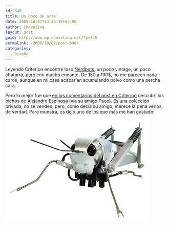 ```yaml
---
id: 848
title: Un poco de arte
date: 2008-10-02T13:48:18+02:00
author: Chavalina
layout: post
guid: http://www.wp.chavalina.net/?p=848
permalink: /2008/10/02/post-848/
categories:
  - Diseño
---
```

Leyendo Criterion encontré loso <a href="http://nerdbots.myshopify.com/#shop" target="_blank">Nerdbots</a>, un poco vintage, un poco chatarra, pero con mucho encanto. De 150 a 190$, no me parecen nada caros, aunque en mi casa acabarían acumulando polvo como una percha cara.

Pero lo mejor fue que <a href="http://www.criteriondg.info/wordpress/nerdbots/#comment-108448" target="_blank">en los comentarios del post en Criterion</a> descubrí los <a href="http://www.alejandroespinosa.com/bichos.htm" target="_blank">bichos de Alejandro Espinosa</a> (via su amigo Paco). Es una colección privada, no se venden, pero, como decía su amigo, merece la pena verlos, de verdad. Para muestra, os dejo uno de los que más me han gustado:

<p class="imgcentro">
  <img src="/imagenes/fotos/grillo1.jpg" alt="Grillo metálico" />
</p>